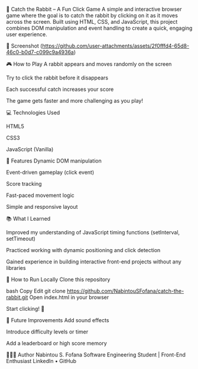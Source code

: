 🐇 Catch the Rabbit – A Fun Click Game
A simple and interactive browser game where the goal is to catch the rabbit by clicking on it as it moves across the screen. Built using HTML, CSS, and JavaScript, this project combines DOM manipulation and event handling to create a quick, engaging user experience.

📸 Screenshot
(https://github.com/user-attachments/assets/2f0fffd4-65d8-46c0-b0d7-c099c9a4936a)


🎮 How to Play
A rabbit appears and moves randomly on the screen

Try to click the rabbit before it disappears

Each successful catch increases your score

The game gets faster and more challenging as you play!

💻 Technologies Used

HTML5

CSS3

JavaScript (Vanilla)

🚀 Features
Dynamic DOM manipulation

Event-driven gameplay (click event)

Score tracking

Fast-paced movement logic

Simple and responsive layout

📚 What I Learned

Improved my understanding of JavaScript timing functions (setInterval, setTimeout)

Practiced working with dynamic positioning and click detection

Gained experience in building interactive front-end projects without any libraries


📂 How to Run Locally
Clone this repository

bash
Copy
Edit
git clone https://github.com/NabintouSFofana/catch-the-rabbit.git
Open index.html in your browser

Start clicking! 🐰

📌 Future Improvements
Add sound effects

Introduce difficulty levels or timer

Add a leaderboard or high score memory

👩🏽‍💻 Author
Nabintou S. Fofana
Software Engineering Student | Front-End Enthusiast
LinkedIn • GitHub
